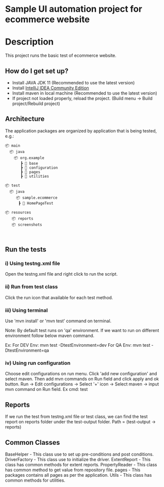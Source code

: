 # Sample UI automation project for ecommerce website


# Description
This project runs the basic test of ecommerce website.

## How do I get set up?

* Install JAVA JDK 11 (Recommended to use the latest version)
* Install [IntelliJ IDEA Community Edition](https://www.jetbrains.com/idea/download)
* Install maven in local machine (Recommended to use the latest version)
* If project not loaded properly, reload the project.
  (Build menu -> Build project/Rebuild project)

## Architecture
The application packages are organized by application that is being tested, e.g.:

```diagram
📦 main
  📦 java
    📦 org.example
       ┣ 📂 base
       ┣ 📂 configuration
       ┣ 📂 pages
       ┣ 📂 utilities

📦 test
  📦 java
     📦 sample.ecommerce
      ┣ 📂 HomePageTest

📦 resources
   📦 reports
   📦 screenshots
 
 
```
## Run the tests

### i) Using testng.xml file
Open the testng.xml file and right click to run the script.

### ii) Run from test class
Click the run icon that available for each test method.

### iii) Using terminal
Use 'mvn install' or 'mvn test' command on terminal.

Note: By default test runs on 'qa' environment. If we want to run on different environment
follow below maven command.

Ex:
For DEV Env: mvn test -DtestEnvironment=dev
For QA Env: mvn test -DtestEnvironment=qa

### iv) Using run configuration
Choose edit configurations on run menu. Click 'add new configuration' and select maven.
Then add mvn commands on Run field and click apply and ok button.
Run -> Edit configurations -> Select '+' icon -> Select maven -> input mvn command on Run field.
Ex cmd: test

## Reports
If we run the test from testng.xml file or test class, we can find the test report on reports folder under the test-output folder.
Path = (test-output -> reports)

## Common Classes
BaseHelper - This class use to set up pre-conditions and post conditions.
DriverFactory - This class use to initialize the driver.
ExtentReport - This class has common methods for extent reports.
PropertyReader - This class has common method to get value from repository file.
pages - This packages contains all pages as per the application.
Utils - This class has common methods for utilities.

